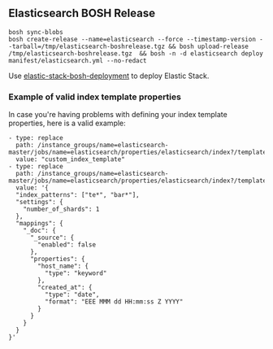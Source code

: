 ## Elasticsearch BOSH Release

```
bosh sync-blobs
bosh create-release --name=elasticsearch --force --timestamp-version --tarball=/tmp/elasticsearch-boshrelease.tgz && bosh upload-release /tmp/elasticsearch-boshrelease.tgz  && bosh -n -d elasticsearch deploy manifest/elasticsearch.yml --no-redact
```

Use [elastic-stack-bosh-deployment](https://github.com/bosh-elastic-stack/elastic-stack-bosh-deployment) to deploy Elastic Stack.


### Example of valid index template properties

In case you're having problems with defining your index template properties, here is a valid example:

```
- type: replace
  path: /instance_groups/name=elasticsearch-master/jobs/name=elasticsearch/properties/elasticsearch/index?/template?/name?
  value: "custom_index_template"
- type: replace
  path: /instance_groups/name=elasticsearch-master/jobs/name=elasticsearch/properties/elasticsearch/index?/template?/body?
  value: '{
  "index_patterns": ["te*", "bar*"], 
  "settings": { 
    "number_of_shards": 1 
  },
  "mappings": { 
    "_doc": { 
      "_source": { 
        "enabled": false 
      }, 
      "properties": { 
        "host_name": { 
          "type": "keyword" 
        }, 
        "created_at": { 
          "type": "date", 
          "format": "EEE MMM dd HH:mm:ss Z YYYY" 
        } 
      } 
    } 
  } 
}'
```
